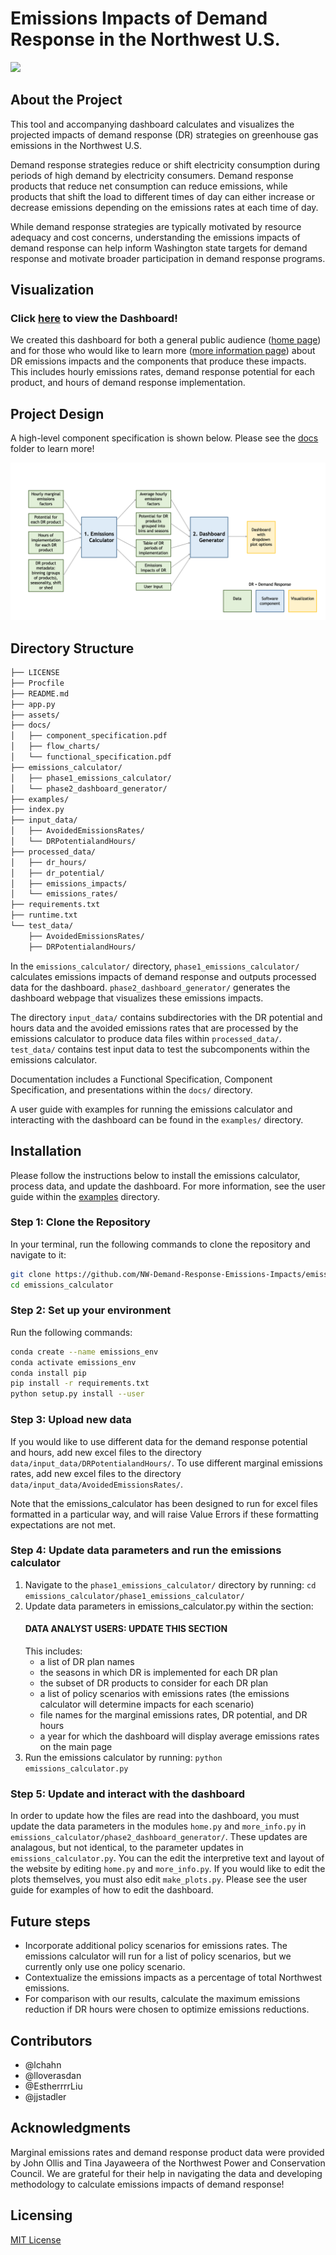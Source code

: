 # Emissions Impacts of Demand Response in the Northwest U.S.

<img src="https://github.com/NW-Demand-Response-Emissions-Impacts/emissions_calculator/blob/main/assets/dr_logo.png" width="300">

## About the Project

This tool and accompanying dashboard calculates and visualizes the projected impacts of demand response (DR) strategies on greenhouse gas emissions in the Northwest U.S. 

Demand response strategies reduce or shift electricity consumption during periods of high demand by electricity consumers. Demand response products that reduce net consumption can reduce emissions, while products that shift the load to different times of day can either increase or decrease emissions depending on the emissions rates at each time of day.

While demand response strategies are typically motivated by resource adequacy and cost concerns, understanding the emissions impacts of demand response can help inform Washington state targets for demand response and motivate broader participation in demand response programs. 

## Visualization
### Click [here](https://demand-response-impacts.herokuapp.com/home) to view the Dashboard!

We created this dashboard for both a general public audience ([home page](https://demand-response-impacts.herokuapp.com/home)) and for those who would like to learn more ([more information page](https://demand-response-impacts.herokuapp.com/more_info)) about DR emissions impacts and the components that produce these impacts. This includes hourly emissions rates, demand response potential for each product, and hours of demand response implementation. 

## Project Design

A high-level component specification is shown below. Please see the [docs](/docs) folder to learn more!

![comp spec](/docs/flow_charts/overall_flow.png)

## Directory Structure
```bash
├── LICENSE
├── Procfile
├── README.md
├── app.py
├── assets/
├── docs/
│   ├── component_specification.pdf
│   ├── flow_charts/
│   └── functional_specification.pdf
├── emissions_calculator/
│   ├── phase1_emissions_calculator/
│   └── phase2_dashboard_generator/
├── examples/
├── index.py
├── input_data/
│   ├── AvoidedEmissionsRates/
│   └── DRPotentialandHours/
├── processed_data/
│   ├── dr_hours/
│   ├── dr_potential/
│   ├── emissions_impacts/
│   └── emissions_rates/
├── requirements.txt
├── runtime.txt
└── test_data/
    ├── AvoidedEmissionsRates/
    ├── DRPotentialandHours/
```

In the <code>emissions_calculator/</code> directory, <code>phase1_emissions_calculator/</code> calculates emissions impacts of demand response and outputs processed data for the dashboard. <code>phase2_dashboard_generator/</code> generates the dashboard webpage that visualizes these emissions impacts.

The directory <code>input_data/</code> contains subdirectories with the DR potential and hours data and the avoided emissions rates that are processed by the emissions calculator to produce data files within <code>processed_data/</code>. <code>test_data/</code> contains test input data to test the subcomponents within the emissions calculator.

Documentation includes a Functional Specification, Component Specification, and presentations within the <code>docs/</code> directory. 

A user guide with examples for running the emissions calculator and interacting with the dashboard can be found in the <code>examples/</code> directory.

## Installation
Please follow the instructions below to install the emissions calculator, process data, and update the dashboard. For more information, see the user guide within the [examples](/examples) directory.

### Step 1: Clone the Repository
In your terminal, run the following commands to clone the repository and navigate to it:
```bash
git clone https://github.com/NW-Demand-Response-Emissions-Impacts/emissions_calculator.git
cd emissions_calculator
```

### Step 2: Set up your environment
Run the following commands:
```bash
conda create --name emissions_env
conda activate emissions_env
conda install pip
pip install -r requirements.txt
python setup.py install --user
```

### Step 3: Upload new data
If you would like to use different data for the demand response potential and hours, add new excel files to the directory <code>data/input_data/DRPotentialandHours/</code>. To use different marginal emissions rates, add new excel files to the directory <code>data/input_data/AvoidedEmissionsRates/</code>. 

Note that the emissions_calculator has been designed to run for excel files formatted in a particular way, and will raise Value Errors if these formatting expectations are not met.

### Step 4: Update data parameters and run the emissions calculator
1. Navigate to the <code>phase1_emissions_calculator/</code> directory by running:
    <code>cd emissions_calculator/phase1_emissions_calculator/</code>
2. Update data parameters in emissions_calculator.py within the section:
    #### DATA ANALYST USERS: UPDATE THIS SECTION ####
    This includes:
     * a list of DR plan names
     * the seasons in which DR is implemented for each DR plan
     * the subset of DR products to consider for each DR plan
     * a list of policy scenarios with emissions rates (the emissions calculator will determine impacts for each scenario)  
     * file names for the marginal emissions rates, DR potential, and DR hours
     * a year for which the dashboard will display average emissions rates on the main page
3. Run the emissions calculator by running: 
    <code>python emissions_calculator.py</code>

### Step 5: Update and interact with the dashboard
In order to update how the files are read into the dashboard, you must update the data parameters in the modules <code>home.py</code> and <code>more_info.py</code> in <code>emissions_calculator/phase2_dashboard_generator/</code>. These updates are analagous, but not identical, to the parameter updates in <code>emissions_calculator.py</code>. You can the edit the interpretive text and layout of the website by editing <code>home.py</code> and <code>more_info.py</code>. If you would like to edit the plots themselves, you must also edit <code>make_plots.py</code>. Please see the user guide for examples of how to edit the dashboard.   

## Future steps
 * Incorporate additional policy scenarios for emissions rates. The emissions calculator will run for a list of policy scenarios, but we currently only use one policy scenario.
 * Contextualize the emissions impacts as a percentage of total Northwest emissions.
 * For comparison with our results, calculate the maximum emissions reduction if DR hours were chosen to optimize emissions reductions.
 
## Contributors
 * @lchahn
 * @lloverasdan
 * @EstherrrrLiu
 * @jjstadler

## Acknowledgments
Marginal emissions rates and demand response product data were provided by John Ollis and Tina Jayaweera of the Northwest Power and Conservation Council. We are grateful for their help in navigating the data and developing methodology to calculate emissions impacts of demand response! 

## Licensing 
[MIT License](https://github.com/NW-Demand-Response-Emissions-Impacts/emissions_calculator/blob/main/LICENSE)


